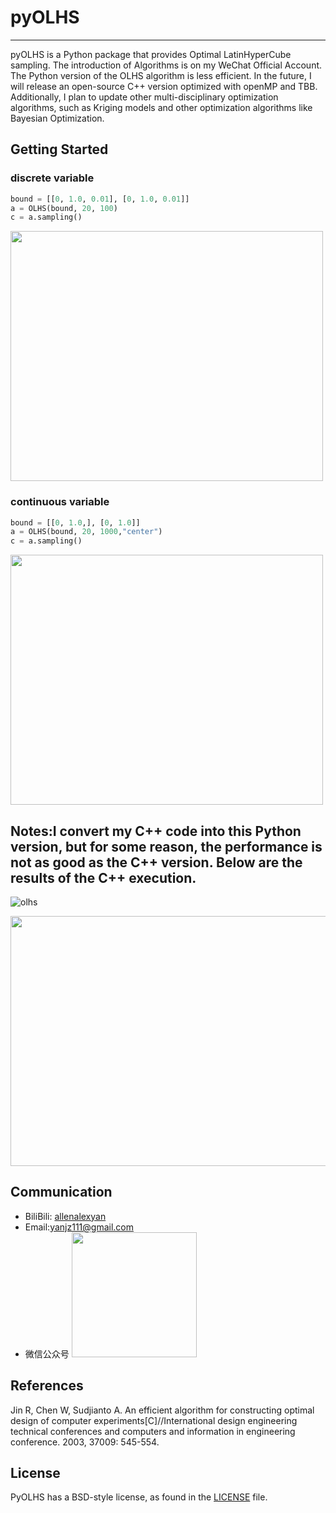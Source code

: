 # pyOLHS
--------------------------------------------------------------------------------

pyOLHS is a Python package that provides Optimal LatinHyperCube sampling.
The introduction of Algorithms is on my WeChat Official Account.
The Python version of the OLHS algorithm is less efficient. In the future, I will release an open-source C++ version optimized with openMP and TBB. 
Additionally, I plan to update other multi-disciplinary optimization algorithms, such as Kriging models and other optimization algorithms like Bayesian Optimization.

## Getting Started
### discrete variable
```python
bound = [[0, 1.0, 0.01], [0, 1.0, 0.01]]
a = OLHS(bound, 20, 100)
c = a.sampling()
```
<img src="https://github.com/open2333/pyOLHS/assets/43056772/65a9ff70-8442-46c8-85bb-d8b2048bd433" width="500" height="400">

### continuous variable
```python
bound = [[0, 1.0,], [0, 1.0]]
a = OLHS(bound, 20, 1000,"center")
c = a.sampling()
```
<img src="https://github.com/open2333/pyOLHS/assets/43056772/39a1c425-0a24-4190-ab87-3042d31c4ceb" width="500" height="400">

## Notes:I convert my C++ code into this Python version, but for some reason, the performance is not as good as the C++ version. Below are the results of the C++ execution.


![olhs](https://github.com/open2333/pyOLHS/assets/43056772/9ab7db3a-7175-4cbe-8f8d-42d05183a304)


<img src="https://github.com/open2333/pyOLHS/assets/43056772/fdbbc989-6e4b-4c98-a5c3-8223109cd4ff" width="600" height="400">




## Communication
* BiliBili: [allenalexyan](https://space.bilibili.com/319245648?spm_id_from=333.1296.0.0)
* Email:[yanjz111@gmail.com](mailto:yanjz111@gmail.com)
* 微信公众号
  <img src="https://github.com/open2333/pyOLHS/assets/43056772/bfe5eaed-8af3-4d3d-9473-a2fb763343f9" width="200" height="200">




## References

Jin R, Chen W, Sudjianto A. An efficient algorithm for constructing optimal design of computer experiments[C]//International design engineering technical conferences and computers and information in engineering conference. 2003, 37009: 545-554.

## License

PyOLHS has a BSD-style license, as found in the [LICENSE](LICENSE) file.
